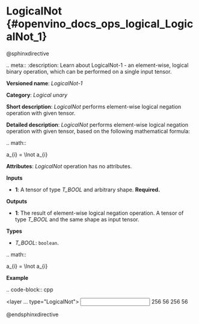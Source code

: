 # LogicalNot {#openvino_docs_ops_logical_LogicalNot_1}

@sphinxdirective

.. meta::
  :description: Learn about LogicalNot-1 - an element-wise, logical binary 
                operation, which can be performed on a single input tensor.

**Versioned name**: *LogicalNot-1*

**Category**: *Logical unary*

**Short description**: *LogicalNot* performs element-wise logical negation operation with given tensor.

**Detailed description**: *LogicalNot* performs element-wise logical negation operation with given tensor, based on the following mathematical formula:

.. math::

   a_{i} = \lnot a_{i}


**Attributes**: *LogicalNot* operation has no attributes.

**Inputs**

* **1**: A tensor of type *T_BOOL* and arbitrary shape. **Required.**

**Outputs**

* **1**: The result of element-wise logical negation operation. A tensor of type *T_BOOL* and the same shape as input tensor.

**Types**

* *T_BOOL*: ``boolean``.

.. math::

   a_{i} = \lnot a_{i}


**Example**

.. code-block:: cpp

   <layer ... type="LogicalNot">
       <input>
           <port id="0">
               <dim>256</dim>
               <dim>56</dim>
           </port>
       </input>
       <output>
           <port id="1">
               <dim>256</dim>
               <dim>56</dim>
           </port>
       </output>
   </layer>


@endsphinxdirective
